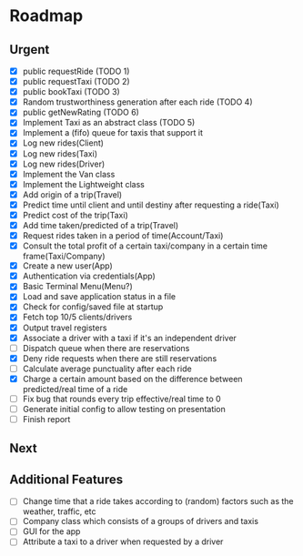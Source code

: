 # Roadmap
## Urgent
- [x] public requestRide (TODO 1)
- [x] public requestTaxi (TODO 2)
- [x] public bookTaxi (TODO 3)
- [x] Random trustworthiness generation after each ride (TODO 4)
- [x] public getNewRating (TODO 6)
- [x] Implement Taxi as an abstract class (TODO 5)
- [x] Implement a (fifo) queue for taxis that support it
- [x] Log new rides(Client)
- [x] Log new rides(Taxi)
- [x] Log new rides(Driver)
- [x] Implement the Van class
- [x] Implement the Lightweight class
- [x] Add origin of a trip(Travel)
- [x] Predict time until client and until destiny after requesting a ride(Taxi)
- [x] Predict cost of the trip(Taxi)
- [x] Add time taken/predicted of a trip(Travel)
- [x] Request rides taken in a period of time(Account/Taxi)
- [x] Consult the total profit of a certain taxi/company in a certain time frame(Taxi/Company)
- [x] Create a new user(App)
- [x] Authentication via credentials(App)
- [x] Basic Terminal Menu(Menu?)
- [x] Load and save application status in a file
- [x] Check for config/saved file at startup
- [x] Fetch top 10/5 clients/drivers
- [x] Output travel registers
- [x] Associate a driver with a taxi if it's an independent driver
- [ ] Dispatch queue when there are reservations
- [x] Deny ride requests when there are still reservations
- [ ] Calculate average punctuality after each ride 
- [x] Charge a certain amount based on the difference between predicted/real time of a ride 
- [ ] Fix bug that rounds every trip effective/real time to 0
- [ ] Generate initial config to allow testing on presentation
- [ ] Finish report

## Next

## Additional Features
- [ ] Change time that a ride takes according to (random) factors such as the weather, traffic, etc
- [ ] Company class which consists of a groups of drivers and taxis
- [ ] GUI for the app
- [ ] Attribute a taxi to a driver when requested by a driver
